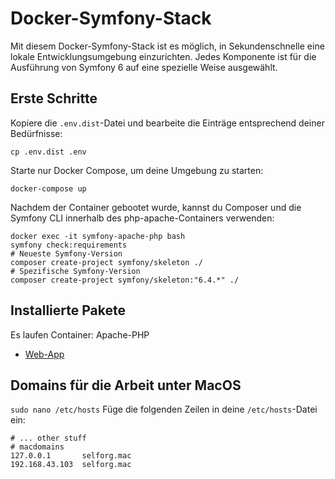 # Docker-Symfony-Stack

Mit diesem Docker-Symfony-Stack ist es möglich, in Sekundenschnelle eine lokale Entwicklungsumgebung einzurichten. Jedes Komponente ist für die Ausführung von Symfony 6 auf eine spezielle Weise ausgewählt.

## Erste Schritte
Kopiere die `.env.dist`-Datei und bearbeite die Einträge entsprechend deiner Bedürfnisse:
```
cp .env.dist .env
```

Starte nur Docker Compose, um deine Umgebung zu starten:
```
docker-compose up
```

Nachdem der Container gebootet wurde, kannst du Composer und die Symfony CLI innerhalb des php-apache-Containers verwenden:
```
docker exec -it symfony-apache-php bash
symfony check:requirements
# Neueste Symfony-Version
composer create-project symfony/skeleton ./
# Spezifische Symfony-Version
composer create-project symfony/skeleton:"6.4.*" ./
```

## Installierte Pakete
Es laufen Container: Apache-PHP
- [Web-App](http://localhost)

## Domains für die Arbeit unter MacOS
`sudo nano /etc/hosts`
Füge die folgenden Zeilen in deine `/etc/hosts`-Datei ein:
```
# ... other stuff
# macdomains
127.0.0.1       selforg.mac
192.168.43.103  selforg.mac
```